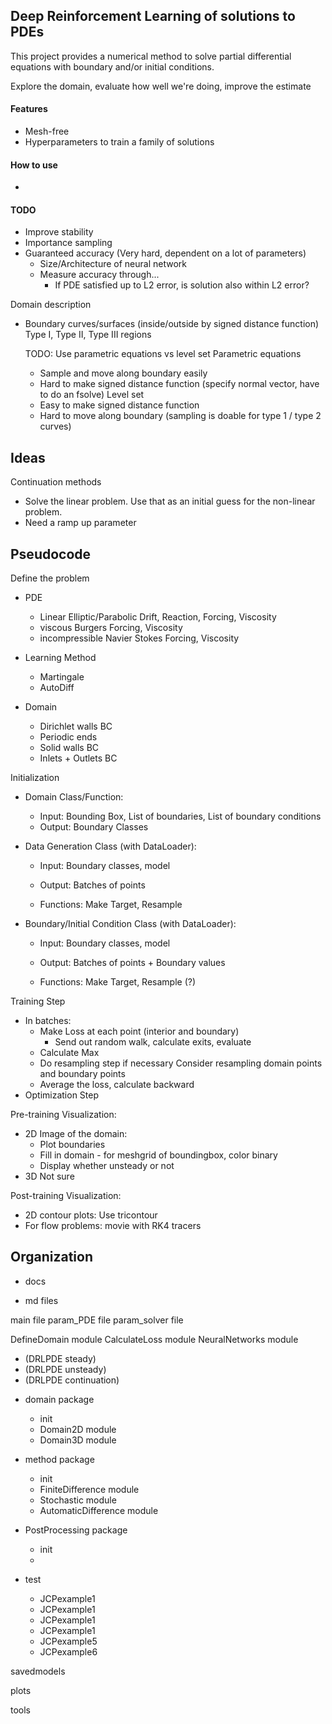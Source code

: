 ## Deep Reinforcement Learning of solutions to PDEs

This project provides a numerical method to solve partial differential equations with boundary and/or initial conditions.

Explore the domain, evaluate how well we're doing, improve the estimate

#### Features
- Mesh-free
- Hyperparameters to train a family of solutions

#### How to use
- 

#### TODO
- Improve stability
- Importance sampling
- Guaranteed accuracy (Very hard, dependent on a lot of parameters)
    + Size/Architecture of neural network
    + Measure accuracy through...
      - If PDE satisfied up to L2 error, is solution also within L2 error?

Domain description
- Boundary curves/surfaces (inside/outside by signed distance function) 
    Type I, Type II, Type III regions
  
  TODO: Use parametric equations vs level set
  Parametric equations
  + Sample and move along boundary easily
  - Hard to make signed distance function (specify normal vector, have to do an fsolve)
  Level set
  + Easy to make signed distance function
  - Hard to move along boundary (sampling is doable for type 1 / type 2 curves)

## Ideas

Continuation methods
  + Solve the linear problem. Use that as an initial guess for the non-linear problem.
  + Need a ramp up parameter

## Pseudocode

Define the problem
- PDE
  + Linear Elliptic/Parabolic
    Drift, Reaction, Forcing, Viscosity
  + viscous Burgers
    Forcing, Viscosity
  + incompressible Navier Stokes
    Forcing, Viscosity

- Learning Method
  + Martingale
  + AutoDiff

- Domain
  + Dirichlet walls
    BC
  + Periodic ends
  + Solid walls
    BC
  + Inlets + Outlets
    BC


Initialization
- Domain Class/Function:
  + Input: Bounding Box, List of boundaries, List of boundary conditions
  + Output: Boundary Classes

- Data Generation Class (with DataLoader):
  + Input: Boundary classes, model
  + Output: Batches of points

  + Functions: Make Target, Resample 

- Boundary/Initial Condition Class (with DataLoader):
  + Input: Boundary classes, model
  + Output: Batches of points + Boundary values

  + Functions: Make Target, Resample (?)

Training Step
- In batches:
  + Make Loss at each point (interior and boundary)
    - Send out random walk, calculate exits, evaluate 
  + Calculate Max
  + Do resampling step if necessary
    Consider resampling domain points and boundary points
  + Average the loss, calculate backward
- Optimization Step

Pre-training Visualization:
- 2D Image of the domain: 
  + Plot boundaries
  + Fill in domain - for meshgrid of boundingbox, color binary
  + Display whether unsteady or not
- 3D Not sure

Post-training Visualization:
- 2D contour plots: Use tricontour
- For flow problems: movie with RK4 tracers


## Organization
+ docs
- md files

main file
param_PDE file
param_solver file

DefineDomain module
CalculateLoss module
NeuralNetworks module

- (DRLPDE steady)
- (DRLPDE unsteady)
- (DRLPDE continuation)

+ domain package
  - init 
  - Domain2D module
  - Domain3D module

+ method package
  - init
  - FiniteDifference module
  - Stochastic module
  - AutomaticDifference module

+ PostProcessing package
  - init
  - 

+ test
  - JCPexample1
  - JCPexample1
  - JCPexample1
  - JCPexample1
  - JCPexample5
  - JCPexample6

savedmodels

plots

tools